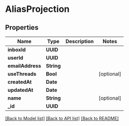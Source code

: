 # AliasProjection

## Properties
Name | Type | Description | Notes
------------ | ------------- | ------------- | -------------
**inboxId** | **UUID** |  | 
**userId** | **UUID** |  | 
**emailAddress** | **String** |  | 
**useThreads** | **Bool** |  | [optional] 
**createdAt** | **Date** |  | 
**updatedAt** | **Date** |  | 
**name** | **String** |  | [optional] 
**_id** | **UUID** |  | 

[[Back to Model list]](../README#documentation-for-models) [[Back to API list]](../README#documentation-for-api-endpoints) [[Back to README]](../README)


